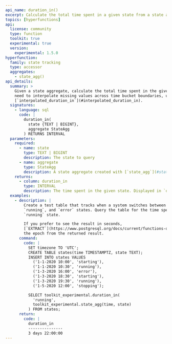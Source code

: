 ```yaml
---
api_name: duration_in()
excerpt: Calculate the total time spent in a given state from a state aggregate
topics: [hyperfunctions]
api:
  license: community
  type: function
  toolkit: true
  experimental: true
  version:
    experimental: 1.5.0
hyperfunction:
  family: state tracking
  type: accessor
  aggregates:
    - state_agg()
api_details:
  summary: >
    Given a state aggregate, calculate the total time spent in the given state. If you
    need to interpolate missing values across time bucket boundaries, use
    [`interpolated_duration_in`](#interpolated_duration_in).
  signatures:
    - language: sql
      code: |
        duration_in(
          state {TEXT | BIGINT},
          aggregate StateAgg
        ) RETURNS INTERVAL
  parameters:
    required:
      - name: state
        type: TEXT | BIGINT
        description: The state to query
      - name: aggregate
        type: StateAgg
        description: A state aggregate created with [`state_agg`](#state_agg)
    returns:
      - column: duration_in
        type: INTERVAL
        description: The time spent in the given state. Displayed in `days`, `hh:mm:ss`, or a combination of the two.
  examples:
    - description: |
        Create a test table that tracks when a system switches between `starting`,
        `running`, and `error` states. Query the table for the time spent in the
        `running` state.

        If you prefer to see the result in seconds,
        [`EXTRACT`](https://www.postgresql.org/docs/current/functions-datetime.html#FUNCTIONS-DATETIME-EXTRACT)
        the epoch from the returned result.
      command:
        code: |
          SET timezone TO 'UTC';
          CREATE TABLE states(time TIMESTAMPTZ, state TEXT);
          INSERT INTO states VALUES
            ('1-1-2020 10:00', 'starting'),
            ('1-1-2020 10:30', 'running'),
            ('1-3-2020 16:00', 'error'),
            ('1-3-2020 18:30', 'starting'),
            ('1-3-2020 19:30', 'running'),
            ('1-5-2020 12:00', 'stopping');

          SELECT toolkit_experimental.duration_in(
            'running',
            toolkit_experimental.state_agg(time, state)
          ) FROM states;
      return:
        code: |
          duration_in  
          ---------------
          3 days 22:00:00
---
```


